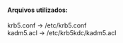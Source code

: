 #### Arquivos utilizados:

krb5.conf     ->  /etc/krb5.conf  
kadm5.acl     ->  /etc/krb5kdc/kadm5.acl
